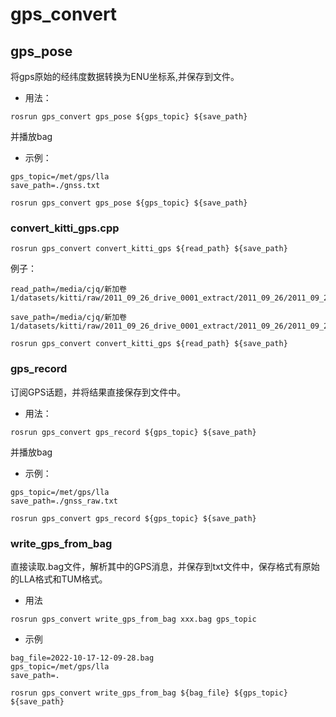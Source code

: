# gps_convert


## gps_pose

将gps原始的经纬度数据转换为ENU坐标系,并保存到文件。

* 用法：

```
rosrun gps_convert gps_pose ${gps_topic} ${save_path}
```

并播放bag

* 示例：

```shell
gps_topic=/met/gps/lla
save_path=./gnss.txt

rosrun gps_convert gps_pose ${gps_topic} ${save_path}
```



### convert_kitti_gps.cpp

```shell
rosrun gps_convert convert_kitti_gps ${read_path} ${save_path}
```

例子：

```shell
read_path=/media/cjq/新加卷1/datasets/kitti/raw/2011_09_26_drive_0001_extract/2011_09_26/2011_09_26_drive_0001_extract/oxts/data

save_path=/media/cjq/新加卷1/datasets/kitti/raw/2011_09_26_drive_0001_extract/2011_09_26/2011_09_26_drive_0001_extract/oxts/poses.txt

rosrun gps_convert convert_kitti_gps ${read_path} ${save_path}
```



### gps_record

订阅GPS话题，并将结果直接保存到文件中。

* 用法：

```shell
rosrun gps_convert gps_record ${gps_topic} ${save_path}
```

并播放bag

* 示例：

```shell
gps_topic=/met/gps/lla
save_path=./gnss_raw.txt

rosrun gps_convert gps_record ${gps_topic} ${save_path}
```





### write_gps_from_bag

直接读取.bag文件，解析其中的GPS消息，并保存到txt文件中，保存格式有原始的LLA格式和TUM格式。

* 用法

```shell
rosrun gps_convert write_gps_from_bag xxx.bag gps_topic
```



* 示例

```shell
bag_file=2022-10-17-12-09-28.bag
gps_topic=/met/gps/lla
save_path=.

rosrun gps_convert write_gps_from_bag ${bag_file} ${gps_topic} ${save_path}
```





